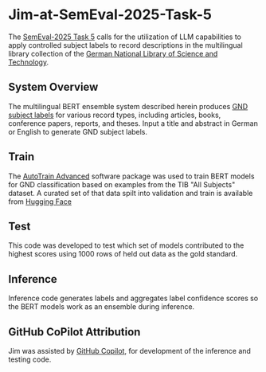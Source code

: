 # Jim-at-SemEval-2025-Task-5
The [SemEval-2025 Task 5](https://github.com/jd-coderepos/llms4subjects/) calls for the utilization of LLM capabilities to apply controlled subject labels to record descriptions in the multilingual library collection of the [German National Library of Science and Technology](https://en.wikipedia.org/wiki/German_National_Library_of_Science_and_Technology). 

## System Overview
The multilingual BERT ensemble system described herein produces [GND subject labels](https://en.wikipedia.org/wiki/Integrated_Authority_File) for various record types, including articles, books, conference papers, reports, and theses. Input a title and abstract in German or English to generate GND subject labels.

## Train
The [AutoTrain Advanced](https://github.com/huggingface/autotrain-advanced/) software package was used to train BERT models for GND classification based on examples from the TIB "All Subjects" dataset. A curated set of that data spilt into validation and train is available from [Hugging Face](https://huggingface.co/datasets/jimfhahn/SemEval2025-Task5-Curated-Data)

## Test
This code was developed to test which set of models contributed to the highest scores using 1000 rows of held out data as the gold standard.

## Inference
Inference code generates labels and aggregates label confidence scores so the BERT models work as an ensemble during inference.

## GitHub CoPilot Attribution
Jim was assisted by [GitHub Copilot](https://copilot.github.com/), for development of the inference and testing code.
